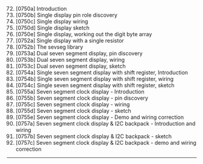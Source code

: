 72. [0750a] Introduction
73. [0750b] Single display pin role discovery
74. [0750c] Single display wiring
75. [0750d] Single display sketch
76. [0750e] Single display, working out the digit byte array
77. [0752a] Single display with a single resistor
78. [0752b] The sevseg library
79. [0753a] Dual seven segment display, pin discovery
80. [0753b] Dual seven segment display, wiring
81. [0753c] Dual seven segment display, sketch
82. [0754a] Single seven segment display with shift register, Introduction
83. [0754b] Single seven segment display with shift register, wiring
84. [0754c] Single seven segment display with shift register, sketch
85. [0755a] Seven segment clock display - Introduction
86. [0755b] Seven segment clock display - pin discovery
87. [0755c] Seven segment clock display - wiring
88. [0755d] Seven segment clock display - sketch
89. [0755e] Seven segment clock display - Demo and wiring correction
90. [0757a] Seven segment clock display & I2C backpack - Introduction and wiring
91. [0757b] Seven segment clock display & I2C backpack - sketch
92. [0757c] Seven segment clock display & I2C backpack - demo and wiring correction

---
